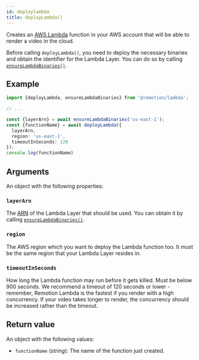 ```yaml
---
id: deploylambda
title: deployLambda()
---
```


Creates an [AWS Lambda](https://aws.amazon.com/lambda/) function in your AWS account that will be able to render a video in the cloud.

Before calling `deployLambda()`, you need to deploy the necessary binaries and obtain the identifier for the Lambda Layer. You can do so by calling [`ensureLambdaBinaries()`](/docs/ensurelambdabinaries).

## Example

```ts
import {deployLambda, ensureLambdaBinaries} from '@remotion/lambda';

// ...

const {layerArn} = await ensureLambdaBinaries('us-east-1');
const {functionName} = await deployLambda({
  layerArn,
  region: 'us-east-1',
  timeoutInSeconds: 120
});
console.log(functionName)
```

## Arguments

An object with the following properties:

### `layerArn`

The [ARN](https://docs.aws.amazon.com/general/latest/gr/aws-arns-and-namespaces.html) of the Lambda Layer that should be used. You can obtain it by calling [`ensureLambdaBinaries()`](/docs/ensurelambdabinaries).

### `region`

The AWS region which you want to deploy the Lambda function too. It must be the same region that your Lambda Layer resides in.

### `timeoutInSeconds`

How long the Lambda function may run before it gets killed. Must be below 900 seconds.
We recommend a timeout of 120 seconds or lower - remember, Remotion Lambda is the fastest if you render with a high concurrency. If your video takes longer to render, the concurrency should be increased rather than the timeout.

## Return value

An object with the following values:

- `functionName` (_string_): The name of the function just created.
